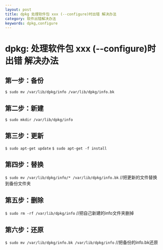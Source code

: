 ```yaml
---
layout: post
title: dpkg 处理软件包 xxx (--configure)时出错 解决办法
category: 软件出错解决办法
keywords: dpkg,configure
---
```


# dpkg: 处理软件包 xxx (--configure)时出错 解决办法

## 第一步：备份
`$ sudo mv /var/lib/dpkg/info /var/lib/dpkg/info.bk`

## 第二步：新建
`$ sudo mkdir /var/lib/dpkg/info`

## 第三步：更新
`$ sudo apt-get update`
`$ sudo apt-get -f install`

## 第四步：替换
`$ sudo mv /var/lib/dpkg/info/* /var/lib/dpkg/info.bk`
//把更新的文件替换到备份文件夹

## 第五步：删除
`$ sudo rm -rf /var/lib/dpkg/info`
//把自己新建的info文件夹删掉

## 第六步：还原
`$ sudo mv /var/lib/dpkg/info.bk /var/lib/dpkg/info`
//把备份的info.bk还原
